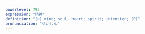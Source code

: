 ```yaml
---
powerlevel: 793
expression: "精神"
definition: "(n) mind; soul; heart; spirit; intention; (P)"
pronunciation: "せいしん"
---
```

